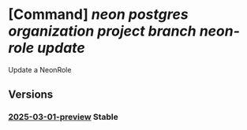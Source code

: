 # [Command] _neon postgres organization project branch neon-role update_

Update a NeonRole

## Versions

### [2025-03-01-preview](/Resources/mgmt-plane/L3N1YnNjcmlwdGlvbnMve30vcmVzb3VyY2Vncm91cHMve30vcHJvdmlkZXJzL25lb24ucG9zdGdyZXMvb3JnYW5pemF0aW9ucy97fS9wcm9qZWN0cy97fS9icmFuY2hlcy97fS9uZW9ucm9sZXMve30=/2025-03-01-preview.xml) **Stable**

<!-- mgmt-plane /subscriptions/{}/resourcegroups/{}/providers/neon.postgres/organizations/{}/projects/{}/branches/{}/neonroles/{} 2025-03-01-preview -->
